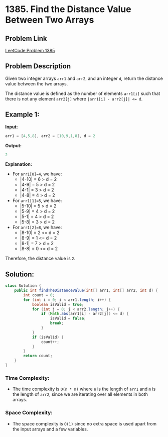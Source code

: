 # 1385. Find the Distance Value Between Two Arrays

## Problem Link
[LeetCode Problem 1385](https://leetcode.com/problems/find-the-distance-value-between-two-arrays/)

## Problem Description

Given two integer arrays `arr1` and `arr2`, and an integer `d`, return the distance value between the two arrays. 

The distance value is defined as the number of elements `arr1[i]` such that there is not any element `arr2[j]` where `|arr1[i] - arr2[j]| <= d`.

## Example 1:

**Input:**
```java
arr1 = [4,5,8], arr2 = [10,9,1,8], d = 2
```

**Output:**
```java
2
```

**Explanation:**
- For `arr1[0]=4`, we have:
  - |4-10| = 6 > d = 2
  - |4-9| = 5 > d = 2
  - |4-1| = 3 > d = 2
  - |4-8| = 4 > d = 2
- For `arr1[1]=5`, we have:
  - |5-10| = 5 > d = 2
  - |5-9| = 4 > d = 2
  - |5-1| = 4 > d = 2
  - |5-8| = 3 > d = 2
- For `arr1[2]=8`, we have:
  - |8-10| = 2 <= d = 2
  - |8-9| = 1 <= d = 2
  - |8-1| = 7 > d = 2
  - |8-8| = 0 <= d = 2

Therefore, the distance value is `2`.

## Solution:

```java
class Solution {
    public int findTheDistanceValue(int[] arr1, int[] arr2, int d) {
        int count = 0;
        for (int i = 0; i < arr1.length; i++) {
            boolean isValid = true;
            for (int j = 0; j < arr2.length; j++) {
                if (Math.abs(arr1[i] - arr2[j]) <= d) {
                    isValid = false;
                    break;
                }
            }
            if (isValid) {
                count++;
            }
        }
        return count;
    }
}
```

### Time Complexity:
- The time complexity is `O(n * m)` where `n` is the length of `arr1` and `m` is the length of `arr2`, since we are iterating over all elements in both arrays.

### Space Complexity:
- The space complexity is `O(1)` since no extra space is used apart from the input arrays and a few variables.